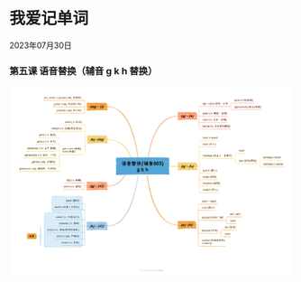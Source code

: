 # 我爱记单词
<div class="date">2023年07月30日</div>

### 第五课 语音替换（辅音 g k h 替换）
<div>
    <img id="content" src="pic/words/005.png">
</div>